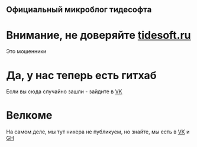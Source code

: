## Официальный микроблог тидесофта

# Внимание, не доверяйте [tidesoft.ru](https://tidesoft.ru)
Это мошенники

# Да, у нас теперь есть гитхаб

Если вы сюда случайно зашли - зайдите в [VK](https://vk.com/tidesoft)

# Велкоме

На самом деле, мы тут нихера не публикуем, но знайте, мы есть в [VK](https://vk.com/tidesoft) и [GH](https://github.com/TideSoft-R)
